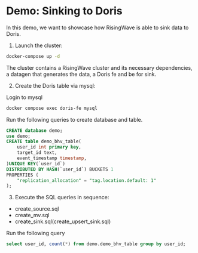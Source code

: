 # Demo: Sinking to Doris

In this demo, we want to showcase how RisingWave is able to sink data to Doris.

1. Launch the cluster:

```sh
docker-compose up -d
```

The cluster contains a RisingWave cluster and its necessary dependencies, a datagen that generates the data, a Doris fe and be for sink.


2. Create the Doris table via mysql:

Login to mysql
```sh
docker compose exec doris-fe mysql
```

Run the following queries to create database and table.
```sql
CREATE database demo;
use demo;
CREATE table demo_bhv_table(
    user_id int primary key,
    target_id text,
    event_timestamp timestamp,
)UNIQUE KEY(`user_id`)
DISTRIBUTED BY HASH(`user_id`) BUCKETS 1
PROPERTIES (
    "replication_allocation" = "tag.location.default: 1"
);
```

3. Execute the SQL queries in sequence:

- create_source.sql
- create_mv.sql
- create_sink.sql(create_upsert_sink.sql)


Run the following query
```sql
select user_id, count(*) from demo.demo_bhv_table group by user_id;
```
